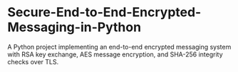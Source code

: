 # Secure-End-to-End-Encrypted-Messaging-in-Python
A Python project implementing an end-to-end encrypted messaging system with RSA key exchange, AES message encryption, and SHA-256 integrity checks over TLS.
